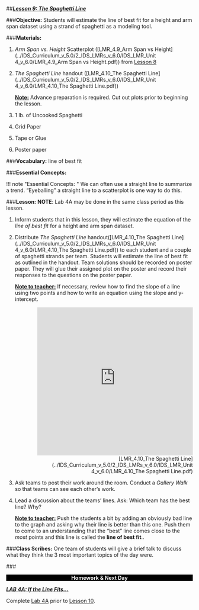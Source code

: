 ##***<u>Lesson 9: The Spaghetti Line</u>***

###**Objective:**
Students will estimate the line of best fit for a height and arm span dataset using a strand of spaghetti as
a modeling tool.

###**Materials:**
1. *Arm Span vs. Height* Scatterplot ([LMR_4.9_Arm Span vs Height](../IDS_Curriculum_v_5.0/2_IDS_LMRs_v_6.0/IDS_LMR_Unit 4_v_6.0/LMR_4.9_Arm Span vs Height.pdf)) from [Lesson 8](lesson8.md)

2. *The Spaghetti Line* handout ([LMR_4.10_The Spaghetti Line](../IDS_Curriculum_v_5.0/2_IDS_LMRs_v_6.0/IDS_LMR_Unit 4_v_6.0/LMR_4.10_The Spaghetti Line.pdf))

    **<u>Note:</u>** Advance preparation is required. Cut out plots prior to beginning the lesson.

3. 1 lb. of Uncooked Spaghetti

4. Grid Paper

5. Tape or Glue

6. Poster paper

###**Vocabulary:**
line of best fit

###**Essential Concepts:**

!!! note "Essential Concepts: "
    We can often use a straight line to summarize a trend. “Eyeballing” a straight line to a
    scatterplot is one way to do this.

###**Lesson:**
**NOTE**: Lab 4A may be done in the same class period as this lesson.

1. Inform students that in this lesson, they will estimate the equation of the *line of best fit* for a height and arm span dataset.

2. Distribute *The Spaghetti Line* handout([LMR_4.10_The Spaghetti Line](../IDS_Curriculum_v_5.0/2_IDS_LMRs_v_6.0/IDS_LMR_Unit 4_v_6.0/LMR_4.10_The Spaghetti Line.pdf)) to each student and a couple of
spaghetti strands per team. Students will estimate the line of best fit as outlined in the handout.
Team solutions should be recorded on poster paper. They will glue their assigned plot on the
poster and record their responses to the questions on the poster paper.

    **<u>Note to teacher:</u>** If necessary, review how to find the slope of a line using two points and how to
    write an equation using the slope and y-intercept.

    <div align="right"><iframe src="https://docs.google.com/viewerng/viewer?url=https://curriculum.idsucla.org/IDS_Curriculum_v_5.0/2_IDS_LMRs_v_6.0/IDS_LMR_Unit 4_v_6.0/LMR_4.10_The Spaghetti Line.pdf&embedded=true" style=" width:420px;height:400px;" frameborder="0"></iframe><br>[LMR_4.10_The Spaghetti Line](../IDS_Curriculum_v_5.0/2_IDS_LMRs_v_6.0/IDS_LMR_Unit 4_v_6.0/LMR_4.10_The Spaghetti Line.pdf)</div>    

3. Ask teams to post their work around the room. Conduct a *Gallery Walk* so that teams can see
each other’s work.

4. Lead a discussion about the teams’ lines. Ask: Which team has the best line? Why?

    **<u>Note to teacher:</u>** Push the students a bit by adding an obviously bad line to the graph and asking
    why their line is better than this one. Push them to come to an understanding that the “best” line
    comes close to the *most* points and this line is called the **line of best fit**..

###**Class Scribes:**
One team of students will give a brief talk to discuss what they think the 3 most important topics of the
day were.

###<p style="background: black; color: white; text-align: center;">**Homework & Next Day**</p>
[<u>***LAB 4A: If the Line Fits...***</u>](lab4a.md)

Complete [Lab 4A](lab4a.md) prior to [Lesson 10](lesson10.md).